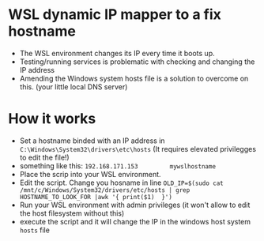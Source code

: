 # WSL dynamic IP mapper to a fix hostname
- The WSL environment changes its IP every time it boots up.
- Testing/running services is problematic with checking and changing the IP address
- Amending the Windows system hosts file is a solution to overcome on this. (your little local DNS server)
# How it works
- Set a hostname binded with an IP address in  ```C:\Windows\System32\drivers\etc\hosts``` (It requires elevated privilegges to edit the file!)
- something like this: ```192.168.171.153         mywslhostname```
- Place the scrip into your WSL environment.
- Edit the script. Change you hosname in line ```OLD_IP=$(sudo cat /mnt/c/Windows/System32/drivers/etc/hosts | grep HOSTNAME_TO_LOOK_FOR |awk '{ print($1)  }')```
- Run your WSL environment with admin privileges (it won't allow to edit the host filesystem without this)
- execute the script and it will change the IP in the windows host system ```hosts``` file
 
